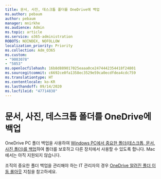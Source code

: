 ```yaml
---
title: 문서, 사진, 데스크톱 폴더를 OneDrive에 백업
ms.author: pebaum
author: pebaum
manager: mnirkhe
ms.audience: Admin
ms.topic: article
ms.service: o365-administration
ROBOTS: NOINDEX, NOFOLLOW
localization_priority: Priority
ms.collection: Adm_O365
ms.custom:
- "9003078"
- "5853"
ms.openlocfilehash: 16b8d889017025eaaa0ce2474442354418f24801
ms.sourcegitcommit: c6692ce0fa1358ec3529e59ca0ecdfdea4cdc759
ms.translationtype: HT
ms.contentlocale: ko-KR
ms.lasthandoff: 09/14/2020
ms.locfileid: "47714838"
---
```

# <a name="back-up-your-documents-pictures-and-desktop-folders-with-onedrive"></a>문서, 사진, 데스크톱 폴더를 OneDrive에 백업

OneDrive PC 폴더 백업을 사용하여 [Windows PC에서 중요한 폴더(데스크톱, 문서, 사진 폴더)를 백업](https://support.office.com/article/d61a7930-a6fb-4b95-b28a-6552e77c3057)하여 폴더를 보호하고 다른 장치에서 사용할 수 있도록 합니다. Mac에서는 아직 지원되지 않습니다.  

조직의 중요한 폴더 백업을 관리해야 하는 IT 관리자의 경우 [OneDrive 알려진 폴더 이동 롤아웃](https://docs.microsoft.com/onedrive/redirect-known-folders) 지침을 참고하세요.
